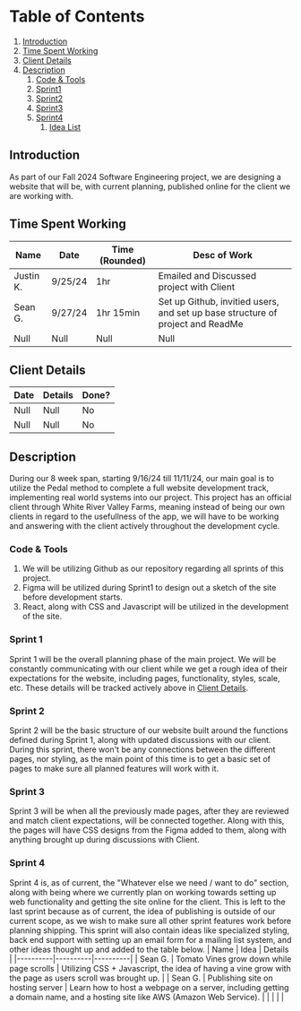# Table of Contents
1. [Introduction](#introduction)
2. [Time Spent Working](#workingTime)
3. [Client Details](#client-details)
4. [Description](#desc)
     1. [Code & Tools](#codeTools)
     2. [Sprint1](#S1)
     3. [Sprint2](#S2)
     4. [Sprint3](#S3)
     5. [Sprint4](#S4)
          1.  [Idea List](#ideaList)

## Introduction<a name="introduction"></a>
As part of our Fall 2024 Software Engineering project, we are designing a website that will be, with current planning, published online for the client we are working with.

## Time Spent Working<a name="workingTime"></a>
| Name | Date | Time (Rounded) | Desc of Work |
|----------|----------|----------|----------|
| Justin K. | 9/25/24 | 1hr | Emailed and Discussed project with Client |
| Sean G. | 9/27/24 | 1hr 15min | Set up Github, invitied users, and set up base structure of project and ReadMe|
| Null | Null | Null |Null|

## Client Details<a name="client-details"></a>
| Date | Details | Done? |
|----------|----------|----------|
| Null | Null | No |
| Null | Null | No |

## Description<a name="desc"></a>
During our 8 week span, starting 9/16/24 till 11/11/24, our main goal is to utilize the Pedal method to complete a full website development track, implementing real world systems into our project.
This project has an official client through White River Valley Farms, meaning instead of being our own clients in regard to the usefullness of the app, we will have to be working and answering with the client actively throughout the development cycle.
### Code & Tools<a name="codeTools"></a>
1. We will be utilizing Github as our repository regarding all sprints of this project.
2. Figma will be utilized during Sprint1 to design out a sketch of the site before development starts.
3. React, along with CSS and Javascript will be utilized in the development of the site.
### Sprint 1<a name="S1"></a>
Sprint 1 will be the overall planning phase of the main project. We will be constantly communicating with our client while we get a rough idea of their expectations for the website, including pages, functionality, styles, scale, etc.
These details will be tracked actively above in [Client Details](#client-details).
### Sprint 2<a name="S2"></a>
Sprint 2 will be the basic structure of our website built around the functions defined during Sprint 1, along with updated discussions with our client. During this sprint, there won't be any connections between the different pages, nor styling, as the main point of this time is to get a basic set of pages to make sure all planned features will work with it. 
### Sprint 3<a name="S3"></a>
Sprint 3 will be when all the previously made pages, after they are reviewed and match client expectations, will be connected together. Along with this, the pages will have CSS designs from the Figma added to them, along with anything brought up during discussions with Client.
### Sprint 4<a name="S4"></a>
Sprint 4 is, as of current, the "Whatever else we need / want to do" section, along with being where we currently plan on working towards setting up web functionality and getting the site online for the client. This is left to the last sprint because as of current, the idea of publishing is outside of our current scope, as we wish to make sure all other sprint features work before planning shipping.
This sprint will also contain ideas like specialized styling, back end support with setting up an email form for a mailing list system, and other ideas thought up and added to the table below.
| Name | Idea | Details |
|----------|----------|----------|
| Sean G. | Tomato Vines grow down while page scrolls | Utilizing CSS + Javascript, the idea of having a vine grow with the page as users scroll was brought up. |
| Sean G. | Publishing site on hosting server | Learn how to host a webpage on a server, including getting a domain name, and a hosting site like AWS (Amazon Web Service). |
| | | |
